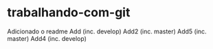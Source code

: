 # trabalhando-com-git
Adicionado o readme
Add (inc. develop)
Add2 (inc. master)
Add5 (inc. master)
Add4 (inc. develop)
